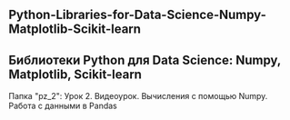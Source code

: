 ## Python-Libraries-for-Data-Science-Numpy-Matplotlib-Scikit-learn
## Библиотеки Python для Data Science: Numpy, Matplotlib, Scikit-learn

Папка "pz_2": Урок 2. Видеоурок. Вычисления с помощью Numpy. Работа с данными в Pandas
